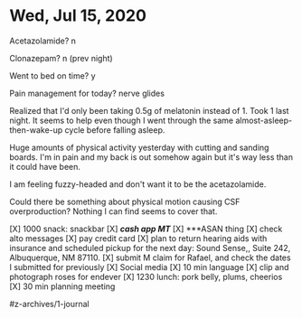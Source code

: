 # Wed, Jul 15, 2020
Acetazolamide? n

Clonazepam? n
(prev night)

Went to bed on time? y

Pain management for today? nerve glides

Realized that I'd only been taking 0.5g of melatonin instead of 1. Took 1 last night. It seems to help even though I went through the same almost-asleep-then-wake-up cycle before falling asleep. 

Huge amounts of physical activity yesterday with cutting and sanding boards. I'm in pain and my back is out somehow again but it's way less than it could have been. 

I am feeling fuzzy-headed and don't want it to be the acetazolamide. 

Could there be something about physical motion causing CSF overproduction? Nothing I can find seems to cover that. 




[X] 1000 snack: snackbar
[X] ***cash app MT***
[X] ***ASAN thing
[X] check alto messages
[X] pay credit card
[X] plan to return hearing aids with insurance and scheduled pickup for the next day: Sound Sense,, Suite 242, Albuquerque, NM 87110. 
[X] submit M claim for Rafael, and check the dates I submitted for previously
[X] Social media
[X] 10 min language
[X] clip and photograph roses for endever
[X] 1230 lunch: pork belly, plums, cheerios
[X] 30 min planning meeting


#z-archives/1-journal